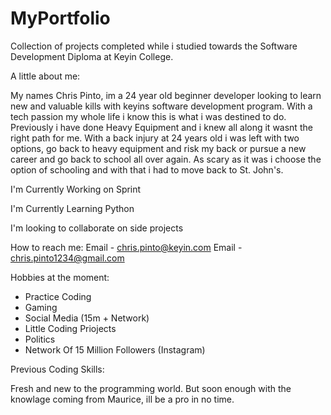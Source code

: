 # MyPortfolio
Collection of projects completed while i studied towards the Software Development Diploma at Keyin College.

A little about me:
 
 My names Chris Pinto, im a 24 year old beginner developer looking to learn new and valuable kills with keyins software development program.
With a tech passion my whole life i know this is what i was destined to do. Previously i have done Heavy Equipment and i knew all along it wasnt the right path
for me. With a back injury at 24 years old i was left with two options, go back to heavy equipment and risk my back or pursue a new career and go back to school all over again. As scary as it was i choose the option of schooling and with that i had to move back to St. John's. 

I'm Currently Working on Sprint

I'm Currently Learning Python

I'm looking to collaborate on side projects

How to reach me:
Email - chris.pinto@keyin.com
Email - chris.pinto1234@gmail.com

Hobbies at the moment:
- Practice Coding
- Gaming
- Social Media (15m + Network)
- Little Coding Priojects
- Politics 
- Network Of 15 Million Followers (Instagram)

Previous Coding Skills:

 Fresh and new to the programming world. But soon enough with the knowlage coming from Maurice, ill be a pro in no time.
 
 


